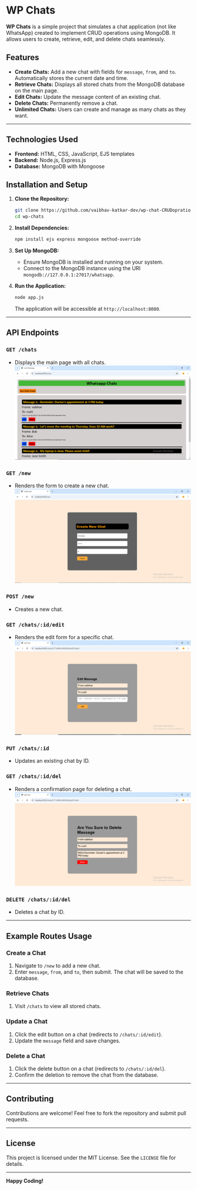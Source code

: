
# WP Chats

**WP Chats** is a simple project that simulates a chat application (not like WhatsApp) created to implement CRUD operations using MongoDB. It allows users to create, retrieve, edit, and delete chats seamlessly.

## Features

- **Create Chats:** Add a new chat with fields for `message`, `from`, and `to`. Automatically stores the current date and time.
- **Retrieve Chats:** Displays all stored chats from the MongoDB database on the main page.
- **Edit Chats:** Update the message content of an existing chat.
- **Delete Chats:** Permanently remove a chat.
- **Unlimited Chats:** Users can create and manage as many chats as they want.



---

## Technologies Used

- **Frontend:** HTML, CSS, JavaScript, EJS templates
- **Backend:** Node.js, Express.js
- **Database:** MongoDB with Mongoose

## Installation and Setup

1. **Clone the Repository:**
   ```bash
   git clone https://github.com/vaibhav-katkar-dev/wp-chat-CRUDopration.git
   cd wp-chats
   ```

2. **Install Dependencies:**
   ```bash
   npm install ejs express mongoose method-override
   ```

3. **Set Up MongoDB:**
   - Ensure MongoDB is installed and running on your system.
   - Connect to the MongoDB instance using the URI `mongodb://127.0.0.1:27017/whatsapp`.

4. **Run the Application:**
   ```bash
   node app.js
   ```
   The application will be accessible at `http://localhost:8080`.

---

## API Endpoints

### `GET /chats` 
- Displays the main page with all chats.
![All Chats](https://raw.githubusercontent.com/vaibhav-katkar-dev/wp-chat-CRUDopration/refs/heads/main/assets/wp_home.PNG)

### `GET /new`
- Renders the form to create a new chat.
![Create Chat](https://raw.githubusercontent.com/vaibhav-katkar-dev/wp-chat-CRUDopration/refs/heads/main/assets/wp-create.PNG)

### `POST /new`
- Creates a new chat.

### `GET /chats/:id/edit`
- Renders the edit form for a specific chat.
![Edit Chat](https://raw.githubusercontent.com/vaibhav-katkar-dev/wp-chat-CRUDopration/refs/heads/main/assets/wp-edit.PNG)

### `PUT /chats/:id`
- Updates an existing chat by ID.

### `GET /chats/:id/del`
- Renders a confirmation page for deleting a chat.
![Delete Chat](https://raw.githubusercontent.com/vaibhav-katkar-dev/wp-chat-CRUDopration/refs/heads/main/assets/wp-delete.PNG)

### `DELETE /chats/:id/del`
- Deletes a chat by ID.

---

## Example Routes Usage

### Create a Chat
1. Navigate to `/new` to add a new chat.
2. Enter `message`, `from`, and `to`, then submit. The chat will be saved to the database.

### Retrieve Chats
1. Visit `/chats` to view all stored chats.

### Update a Chat
1. Click the edit button on a chat (redirects to `/chats/:id/edit`).
2. Update the `message` field and save changes.

### Delete a Chat
1. Click the delete button on a chat (redirects to `/chats/:id/del`).
2. Confirm the deletion to remove the chat from the database.

---

## Contributing

Contributions are welcome! Feel free to fork the repository and submit pull requests.

---

## License

This project is licensed under the MIT License. See the `LICENSE` file for details.

---

**Happy Coding!**
